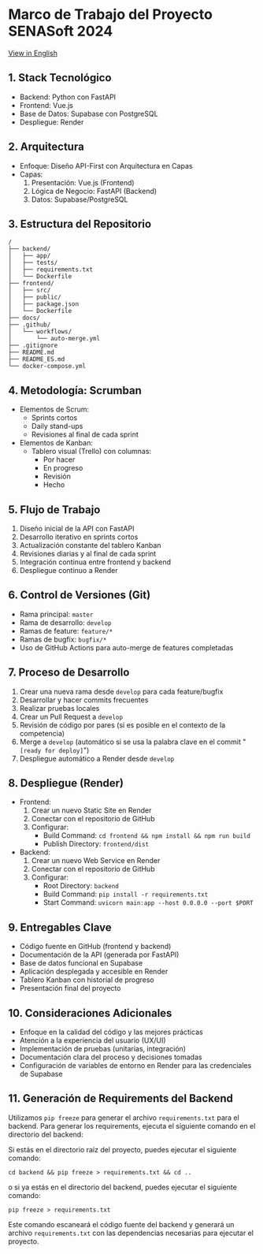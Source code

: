 # Marco de Trabajo del Proyecto SENASoft 2024

[View in English](./WORK_FRAMEWORK.md)

## 1. Stack Tecnológico
- Backend: Python con FastAPI
- Frontend: Vue.js
- Base de Datos: Supabase con PostgreSQL
- Despliegue: Render

## 2. Arquitectura
- Enfoque: Diseño API-First con Arquitectura en Capas
- Capas:
  1. Presentación: Vue.js (Frontend)
  2. Lógica de Negocio: FastAPI (Backend)
  3. Datos: Supabase/PostgreSQL

## 3. Estructura del Repositorio
```
/
├── backend/
│   ├── app/
│   ├── tests/
│   ├── requirements.txt
│   └── Dockerfile
├── frontend/
│   ├── src/
│   ├── public/
│   ├── package.json
│   └── Dockerfile
├── docs/
├── .github/
│   └── workflows/
│       └── auto-merge.yml
├── .gitignore
├── README.md
├── README_ES.md
└── docker-compose.yml
```

## 4. Metodología: Scrumban
- Elementos de Scrum:
  - Sprints cortos
  - Daily stand-ups
  - Revisiones al final de cada sprint
- Elementos de Kanban:
  - Tablero visual (Trello) con columnas:
    - Por hacer
    - En progreso
    - Revisión
    - Hecho

## 5. Flujo de Trabajo
1. Diseño inicial de la API con FastAPI
2. Desarrollo iterativo en sprints cortos
3. Actualización constante del tablero Kanban
4. Revisiones diarias y al final de cada sprint
5. Integración continua entre frontend y backend
6. Despliegue continuo a Render

## 6. Control de Versiones (Git)
- Rama principal: `master`
- Rama de desarrollo: `develop`
- Ramas de feature: `feature/*`
- Ramas de bugfix: `bugfix/*`
- Uso de GitHub Actions para auto-merge de features completadas

## 7. Proceso de Desarrollo
1. Crear una nueva rama desde `develop` para cada feature/bugfix
2. Desarrollar y hacer commits frecuentes
3. Realizar pruebas locales
4. Crear un Pull Request a `develop`
5. Revisión de código por pares (si es posible en el contexto de la competencia)
6. Merge a `develop` (automático si se usa la palabra clave en el commit  "`[ready for deploy]`")
7. Despliegue automático a Render desde `develop`

## 8. Despliegue (Render)
- Frontend:
  1. Crear un nuevo Static Site en Render
  2. Conectar con el repositorio de GitHub
  3. Configurar:
     - Build Command: `cd frontend && npm install && npm run build`
     - Publish Directory: `frontend/dist`
- Backend:
  1. Crear un nuevo Web Service en Render
  2. Conectar con el repositorio de GitHub
  3. Configurar:
     - Root Directory: `backend`
     - Build Command: `pip install -r requirements.txt`
     - Start Command: `uvicorn main:app --host 0.0.0.0 --port $PORT`

## 9. Entregables Clave
- Código fuente en GitHub (frontend y backend)
- Documentación de la API (generada por FastAPI)
- Base de datos funcional en Supabase
- Aplicación desplegada y accesible en Render
- Tablero Kanban con historial de progreso
- Presentación final del proyecto

## 10. Consideraciones Adicionales
- Enfoque en la calidad del código y las mejores prácticas
- Atención a la experiencia del usuario (UX/UI)
- Implementación de pruebas (unitarias, integración)
- Documentación clara del proceso y decisiones tomadas
- Configuración de variables de entorno en Render para las credenciales de Supabase

## 11. Generación de Requirements del Backend
Utilizamos `pip freeze` para generar el archivo `requirements.txt` para el backend. Para generar los requirements, ejecuta el siguiente comando en el directorio del backend:

Si estás en el directorio raíz del proyecto, puedes ejecutar el siguiente comando:
```
cd backend && pip freeze > requirements.txt && cd ..
```
o si ya estás en el directorio del backend, puedes ejecutar el siguiente comando:
```
pip freeze > requirements.txt
```

Este comando escaneará el código fuente del backend y generará un archivo `requirements.txt` con las dependencias necesarias para ejecutar el proyecto.